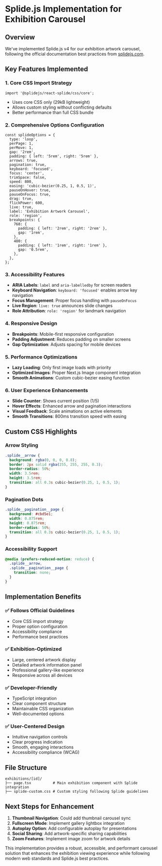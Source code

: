 # Splide.js Implementation for Exhibition Carousel

## Overview
We've implemented Splide.js v4 for our exhibition artwork carousel, following the official documentation best practices from [splidejs.com](https://splidejs.com/).

## Key Features Implemented

### 1. **Core CSS Import Strategy**
```tsx
import '@splidejs/react-splide/css/core';
```
- Uses core CSS only (29kB lightweight)
- Allows custom styling without conflicting defaults
- Better performance than full CSS bundle

### 2. **Comprehensive Options Configuration**
```tsx
const splideOptions = {
  type: 'loop',
  perPage: 1,
  perMove: 1,
  gap: '2rem',
  padding: { left: '5rem', right: '5rem' },
  arrows: true,
  pagination: true,
  keyboard: 'focused',
  focus: 'center',
  trimSpace: false,
  speed: 800,
  easing: 'cubic-bezier(0.25, 1, 0.5, 1)',
  pauseOnHover: true,
  pauseOnFocus: true,
  drag: true,
  flickPower: 600,
  live: true,
  label: 'Exhibition Artwork Carousel',
  role: 'region',
  breakpoints: {
    768: {
      padding: { left: '2rem', right: '2rem' },
      gap: '1rem',
    },
    480: {
      padding: { left: '1rem', right: '1rem' },
      gap: '0.5rem',
    },
  },
};
```

### 3. **Accessibility Features**
- **ARIA Labels**: `label` and `aria-labelledby` for screen readers
- **Keyboard Navigation**: `keyboard: 'focused'` enables arrow key navigation
- **Focus Management**: Proper focus handling with `pauseOnFocus`
- **Live Region**: `live: true` announces slide changes
- **Role Attribution**: `role: 'region'` for landmark navigation

### 4. **Responsive Design**
- **Breakpoints**: Mobile-first responsive configuration
- **Padding Adjustment**: Reduces padding on smaller screens
- **Gap Optimization**: Adjusts spacing for mobile devices

### 5. **Performance Optimizations**
- **Lazy Loading**: Only first image loads with priority
- **Optimized Images**: Proper Next.js Image component integration
- **Smooth Animations**: Custom cubic-bezier easing function

### 6. **User Experience Enhancements**
- **Slide Counter**: Shows current position (1/5)
- **Hover Effects**: Enhanced arrow and pagination interactions
- **Visual Feedback**: Scale animations on active elements
- **Smooth Transitions**: 800ms transition speed with easing

## Custom CSS Highlights

### Arrow Styling
```css
.splide__arrow {
  background: rgba(0, 0, 0, 0.8);
  border: 2px solid rgba(255, 255, 255, 0.3);
  border-radius: 50%;
  width: 3.5rem;
  height: 3.5rem;
  transition: all 0.3s cubic-bezier(0.25, 1, 0.5, 1);
}
```

### Pagination Dots
```css
.splide__pagination__page {
  background: #cbd5e1;
  width: 0.875rem;
  height: 0.875rem;
  border-radius: 50%;
  transition: all 0.3s cubic-bezier(0.25, 1, 0.5, 1);
}
```

### Accessibility Support
```css
@media (prefers-reduced-motion: reduce) {
  .splide__arrow,
  .splide__pagination__page {
    transition: none;
  }
}
```

## Implementation Benefits

### ✅ **Follows Official Guidelines**
- Core CSS import strategy
- Proper option configuration
- Accessibility compliance
- Performance best practices

### ✅ **Exhibition-Optimized**
- Large, centered artwork display
- Detailed artwork information panel
- Professional gallery-like experience
- Responsive across all devices

### ✅ **Developer-Friendly**
- TypeScript integration
- Clear component structure
- Maintainable CSS organization
- Well-documented options

### ✅ **User-Centered Design**
- Intuitive navigation controls
- Clear progress indication
- Smooth, engaging interactions
- Accessibility compliance (WCAG)

## File Structure
```
exhibitions/[id]/
├── page.tsx          # Main exhibition component with Splide integration
├── splide-custom.css # Custom styling following Splide guidelines
```

## Next Steps for Enhancement
1. **Thumbnail Navigation**: Could add thumbnail carousel sync
2. **Fullscreen Mode**: Implement gallery lightbox integration
3. **Autoplay Option**: Add configurable autoplay for presentations
4. **Social Sharing**: Add artwork-specific sharing capabilities
5. **Zoom Features**: Implement image zoom for artwork details

This implementation provides a robust, accessible, and performant carousel solution that enhances the exhibition viewing experience while following modern web standards and Splide.js best practices.